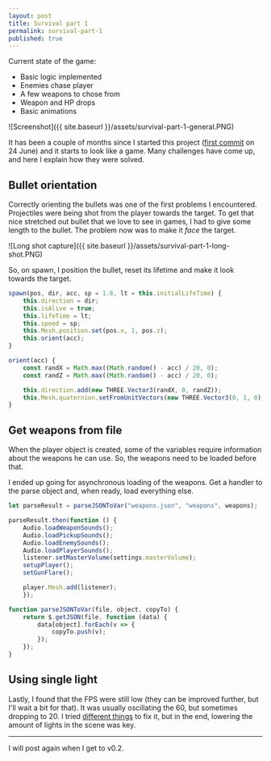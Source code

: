 ```yaml
---
layout: post
title: Survival part 1
permalink: survival-part-1
published: true
---
```


Current state of the game:

- Basic logic implemented
- Enemies chase player
- A few weapons to chose from
- Weapon and HP drops
- Basic animations

![Screenshot]({{ site.baseurl }}/assets/survival-part-1-general.PNG)

It has been a couple of months since I started this project ([first commit](https://github.com/JuanFerrer/Survival/commit/8e5d3ae9d85b8d5306ec87a62c251ddb7351c585) on 24 June) and it starts to look like a game. Many challenges have come up, and here I explain how they were solved.

## Bullet orientation

Correctly orienting the bullets was one of the first problems I encountered. Projectiles were being shot from the player towards the target. To get that nice stretched out bullet that we love to see in games, I had to give some length to the bullet. The problem now was to make it *face* the target.

![Long shot capture]({{ site.baseurl }}/assets/survival-part-1-long-shot.PNG)

So, on spawn, I position the bullet, reset its lifetime and make it look towards the target.

``` js
spawn(pos, dir, acc, sp = 1.8, lt = this.initialLifeTime) {
	this.direction = dir;
	this.isAlive = true;
	this.lifeTime = lt;
	this.speed = sp;
	this.Mesh.position.set(pos.x, 1, pos.z);
	this.orient(acc);
}
```

``` js
orient(acc) {
	const randX = Math.max((Math.random() - acc) / 20, 0);
	const randZ = Math.max((Math.random() - acc) / 20, 0);

	this.direction.add(new THREE.Vector3(randX, 0, randZ));
	this.Mesh.quaternion.setFromUnitVectors(new THREE.Vector3(0, 1, 0), this.direction.normalize());
}
```

## Get weapons from file

When the player object is created, some of the variables require information about the weapons he can use. So, the weapons need to be loaded before that.

I ended up going for asynchronous loading of the weapons. Get a handler to the parse object and, when ready, load everything else.

``` js
let parseResult = parseJSONToVar("weapons.json", "weapons", weapons);

parseResult.then(function () {
	Audio.loadWeaponSounds();
	Audio.loadPickupSounds();
	Audio.loadEnemySounds();
	Audio.loadPlayerSounds();
	listener.setMasterVolume(settings.masterVolume);
	setupPlayer();
	setGunFlare();

	player.Mesh.add(listener);
	});
```

``` js
function parseJSONToVar(file, object, copyTo) {
	return $.getJSON(file, function (data) {
		data[object].forEach(v => {
			copyTo.push(v);
		});
	});
}
```

## Using single light

Lastly, I found that the FPS were still low (they can be improved further, but I'll wait a bit for that). It was usually oscillating the 60, but sometimes dropping to 20. I tried [different things](http://learningthreejs.com/blog/2011/09/16/performance-caching-material/) to fix it, but in the end, lowering the amount of lights in the scene was key.

---

I will post again when I get to v0.2.






